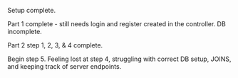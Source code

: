 Setup complete. 

Part 1 complete - still needs login and register created in the controller. DB incomplete.

Part 2 step 1, 2, 3, & 4 complete. 

Begin step 5. Feeling lost at step 4, struggling with correct DB setup, JOINS, and keeping track of server endpoints.